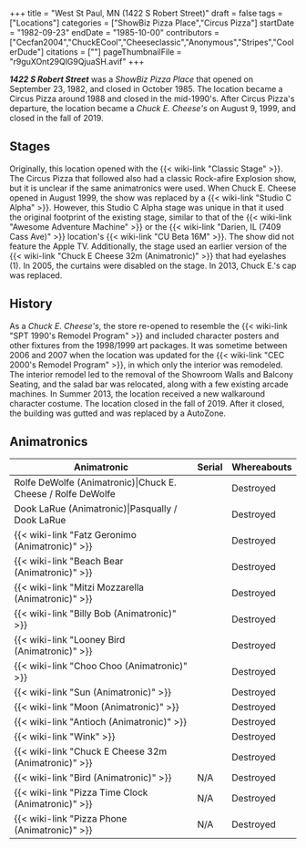 +++
title = "West St Paul, MN (1422 S Robert Street)"
draft = false
tags = ["Locations"]
categories = ["ShowBiz Pizza Place","Circus Pizza"]
startDate = "1982-09-23"
endDate = "1985-10-00"
contributors = ["Cecfan2004","ChuckECool","Cheeseclassic","Anonymous","Stripes","CoolerDude"]
citations = ["<ref></ref>"]
pageThumbnailFile = "r9guXOnt29QlG9QjuaSH.avif"
+++

***1422 S Robert Street*** was a *ShowBiz Pizza Place* that opened on September 23, 1982, and closed in October 1985. The location became a Circus Pizza around 1988 and closed in the mid-1990's. After Circus Pizza's departure, the location became a *Chuck E. Cheese's* on August 9, 1999, and closed in the fall of 2019.

## Stages

Originally, this location opened with the {{< wiki-link "Classic Stage" >}}. The Circus Pizza that followed also had a classic Rock-afire Explosion show, but it is unclear if the same animatronics were used. When Chuck E. Cheese opened in August 1999, the show was replaced by a {{< wiki-link "Studio C Alpha" >}}. However, this Studio C Alpha stage was unique in that it used the original footprint of the existing stage, similar to that of the {{< wiki-link "Awesome Adventure Machine" >}} or the {{< wiki-link "Darien, IL (7409 Cass Ave)" >}} location's {{< wiki-link "CU Beta 16M" >}}. The show did not feature the Apple TV. Additionally, the stage used an earlier version of the {{< wiki-link "Chuck E Cheese 32m (Animatronic)" >}} that had eyelashes (1). In 2005, the curtains were disabled on the stage. In 2013, Chuck E.'s cap was replaced.

## History

As a *Chuck E. Cheese's*, the store re-opened to resemble the {{< wiki-link "SPT 1990's Remodel Program" >}} and included character posters and other fixtures from the 1998/1999 art packages. It was sometime between 2006 and 2007 when the location was updated for the {{< wiki-link "CEC 2000's Remodel Program" >}}, in which only the interior was remodeled. The interior remodel led to the removal of the Showroom Walls and Balcony Seating, and the salad bar was relocated, along with a few existing arcade machines. In Summer 2013, the location received a new walkaround character costume. The location closed in the fall of 2019. After it closed, the building was gutted and was replaced by a AutoZone.

## Animatronics

| Animatronic                                                  | Serial | Whereabouts |
|--------------------------------------------------------------|--------|-------------|
| Rolfe DeWolfe (Animatronic)\|Chuck E. Cheese / Rolfe DeWolfe |        | Destroyed   |
| Dook LaRue (Animatronic)\|Pasqually / Dook LaRue             |        | Destroyed   |
| {{< wiki-link "Fatz Geronimo (Animatronic)" >}}        |        | Destroyed   |
| {{< wiki-link "Beach Bear (Animatronic)" >}}           |        | Destroyed   |
| {{< wiki-link "Mitzi Mozzarella (Animatronic)" >}}     |        | Destroyed   |
| {{< wiki-link "Billy Bob (Animatronic)" >}}            |        | Destroyed   |
| {{< wiki-link "Looney Bird (Animatronic)" >}}          |        | Destroyed   |
| {{< wiki-link "Choo Choo (Animatronic)" >}}            |        | Destroyed   |
| {{< wiki-link "Sun (Animatronic)" >}}                  |        | Destroyed   |
| {{< wiki-link "Moon (Animatronic)" >}}                 |        | Destroyed   |
| {{< wiki-link "Antioch (Animatronic)" >}}              |        | Destroyed   |
| {{< wiki-link "Wink" >}}                               |        | Destroyed   |
| {{< wiki-link "Chuck E Cheese 32m (Animatronic)" >}}   |        | Destroyed   |
| {{< wiki-link "Bird (Animatronic)" >}}                 | N/A    | Destroyed   |
| {{< wiki-link "Pizza Time Clock (Animatronic)" >}}     | N/A    | Destroyed   |
| {{< wiki-link "Pizza Phone (Animatronic)" >}}          | N/A    | Destroyed   |